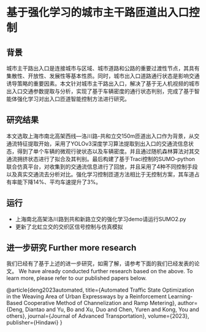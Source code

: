 # 基于强化学习的城市主干路匝道出入口控制
## 背景
城市主干路出入口是连接城市与区域、城市道路和公路的重要过渡性节点，其具有集散性、开放性、发展性等基本性质。同时，城市出入口道路通行状态是影响交通诱导策略的重要因素。本文针对城市主干路出入口，解决了基于无人机视频的城市出入口交通参数提取与分析，实现了基于车辆密度的通行状态判别，完成了基于智能体强化学习对出入口匝道智能控制方法进行研究。
## 研究结果
本文选取上海市南北高架西线—洛川路-共和立交150m匝道出入口作为背景，从交通流特征提取开始，采用了YOLOv3深度学习算法提取到出入口的交通流信息状态，得到了单个车辆的微观行驶状态以及车辆密度。并且通过随机森林算法对其交通流拥挤状态进行了拟合及其判别。最后构建了基于Traci控制的SUMO-python联合仿真平台，对收集到的交通流信息进行了回放，并且采用了4种不同控制手段以及真实交通流去分析对比。强化学习控制匝道方法相比于无控制方案，其车道占有率能下降14%、平均车速提升了3%。
## 运行
- 上海南北高架洛川路到共和新路立交的强化学习demo请运行SUMO2.py
- 更新了北虹立交的交织区信号控制与仿真模拟


## 进一步研究 Further more research

我们已经有了基于上述的进一步研究，如需了解，请参考下面的我们已经发表的论文。
We have already conducted further research based on the above. To learn more, please refer to our published papers below.

@article{deng2023automated,
  title={Automated Traffic State Optimization in the Weaving Area of Urban Expressways by a Reinforcement Learning-Based Cooperative Method of Channelization and Ramp Metering},
  author={Deng, Diantao and Yu, Bo and Xu, Duo and Chen, Yuren and Kong, You and others},
  journal={Journal of Advanced Transportation},
  volume={2023},
  publisher={Hindawi}
}
